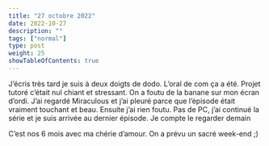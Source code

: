 ```yaml
---
title: "27 octobre 2022"
date: 2022-10-27
description: ""
tags: ["normal"]
type: post
weight: 25
showTableOfContents: true
---
```


J’écris très tard je suis à deux doigts de dodo. L’oral de com ça a été. Projet tutoré c’était nul chiant et stressant. On a foutu de la banane sur mon écran d’ordi. J’ai regardé Miraculous et j’ai pleuré parce que l’épisode était vraiment touchant et beau. Ensuite j’ai rien foutu. Pas de PC, j’ai continué la série et je suis arrivée au dernier épisode. Je compte le regarder demain

C’est nos 6 mois avec ma chérie d’amour. On a prévu un sacré week-end ;)